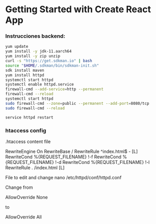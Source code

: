 # Getting Started with Create React App

### Instrucciones backend:

```sh
yum update
yum install -y jdk-11.aarch64
yum install -y zip unzip
curl -s "https://get.sdkman.io" | bash
source "$HOME/.sdkman/bin/sdkman-init.sh"
sdk install maven
yum install httpd
systemctl start httpd
systemctl enable httpd.service
firewall-cmd --add-service=http --permanent
firewall-cmd --reload
systemctl start httpd
sudo firewall-cmd --zone=public --permanent --add-port=8080/tcp
sudo firewall-cmd --reload

service httpd restart
```

### htaccess config

.htaccess content file

<IfModule mod_rewrite.c>

RewriteEngine On
RewriteBase /
RewriteRule ^index\.html$ - [L]
RewriteCond %{REQUEST_FILENAME} !-f
RewriteCond %{REQUEST_FILENAME} !-d
RewriteCond %{REQUEST_FILENAME} !-l
RewriteRule . /index.html [L]

</IfModule>

File to edit and change
nano /etc/httpd/conf/httpd.conf

Change from

AllowOverride None

to

AllowOverride All
